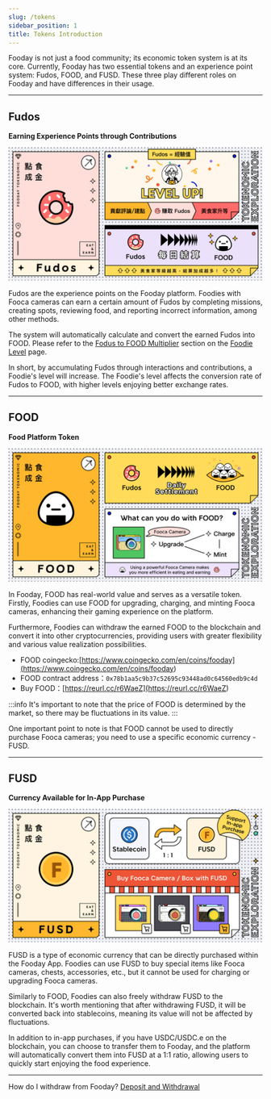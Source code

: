 ```yaml
---
slug: /tokens
sidebar_position: 1
title: Tokens Introduction
---
```


Fooday is not just a food community; its economic token system is at its core. Currently, Fooday has two essential tokens and an experience point system: Fudos, FOOD, and FUSD. These three play different roles on Fooday and have differences in their usage.

***

## Fudos

**Earning Experience Points through Contributions**

![Fudos](../token_fudos.jpg)

Fudos are the experience points on the Fooday platform. Foodies with Fooca cameras can earn a certain amount of Fudos by completing missions, creating spots, reviewing food, and reporting incorrect information, among other methods. 

The system will automatically calculate and convert the earned Fudos into FOOD. Please refer to the [Fodus to FOOD Multiplier](/foodie-level#fudos-to-food-multiplier) section on the [Foodie Level](/foodie-level) page.

In short, by accumulating Fudos through interactions and contributions, a Foodie's level will increase. The Foodie's level affects the conversion rate of Fudos to FOOD, with higher levels enjoying better exchange rates.

***

## FOOD

**Food Platform Token**

![FOOD](../token_food.jpg)

In Fooday, FOOD has real-world value and serves as a versatile token. Firstly, Foodies can use FOOD for upgrading, charging, and minting Fooca cameras, enhancing their gaming experience on the platform.

Furthermore, Foodies can withdraw the earned FOOD to the blockchain and convert it into other cryptocurrencies, providing users with greater flexibility and various value realization possibilities. 

* FOOD coingecko:[https://www.coingecko.com/en/coins/fooday](<https://www.coingecko.com/en/coins/fooday>)
* FOOD contract address：`0x78b1aa5c9b37c52695c93448ad0c64560edb9c4d`
* Buy FOOD：[https://reurl.cc/r6WaeZ](<https://reurl.cc/r6WaeZ>)

:::info
It's important to note that the price of FOOD is determined by the market, so there may be fluctuations in its value.
:::

One important point to note is that FOOD cannot be used to directly purchase Fooca cameras; you need to use a specific economic currency - FUSD.

***

## FUSD

**Currency Available for In-App Purchase**

![FUSD](../token_fusd.jpg)

FUSD is a type of economic currency that can be directly purchased within the Fooday App. Foodies can use FUSD to buy special items like Fooca cameras, chests, accessories, etc., but it cannot be used for charging or upgrading Fooca cameras.

Similarly to FOOD, Foodies can also freely withdraw FUSD to the blockchain. It's worth mentioning that after withdrawing FUSD, it will be converted back into stablecoins, meaning its value will not be affected by fluctuations.

In addition to in-app purchases, if you have USDC/USDC.e on the blockchain, you can choose to transfer them to Fooday, and the platform will automatically convert them into FUSD at a 1:1 ratio, allowing users to quickly start enjoying the food experience.

***

How do I withdraw from Fooday? [Deposit and Withdrawal](/deposit-and-withdraw)